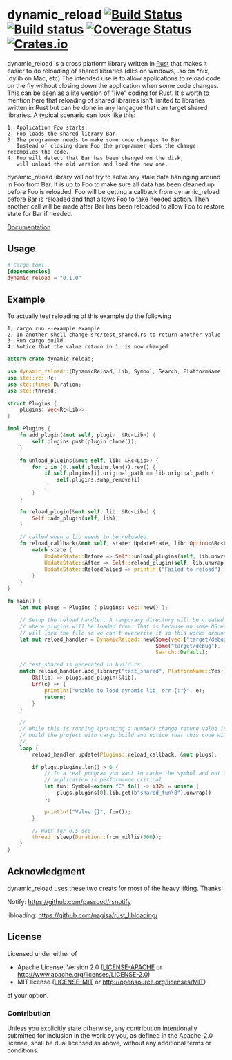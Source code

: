 # dynamic_reload [![Build Status](https://travis-ci.org/emoon/dynamic_reload.svg?branch=master)](https://travis-ci.org/emoon/dynamic_reload) [![Build status](https://ci.appveyor.com/api/projects/status/cblu63ub2sqntr9w?svg=true)](https://ci.appveyor.com/project/emoon/dynamic-reload) [![Coverage Status](https://coveralls.io/repos/github/emoon/dynamic_reload/badge.svg?branch=master)](https://coveralls.io/github/emoon/dynamic_reload?branch=master) [![Crates.io](https://img.shields.io/crates/v/dynamic_reload.svg)](https://crates.io/crates/dynamic_reload)


dynamic_reload is a cross platform library written in [Rust](https://www.rust-lang.org) that makes it easier to do reloading of shared libraries (dll:s on windows, .so on *nix, .dylib on Mac, etc) The intended use is to allow applications to reload code on the fly without closing down the application when some code changes. This can be seen as a lite version of "live" coding for Rust. It's worth to mention here that reloading of shared libraries isn't limited to libraries written in Rust but can be done in any langague that can target shared libraries. A typical scenario can look like this:

```
1. Application Foo starts.
2. Foo loads the shared library Bar.
3. The programmer needs to make some code changes to Bar. 
   Instead of closing down Foo the programmer does the change, recompiles the code.
4. Foo will detect that Bar has been changed on the disk, 
   will unload the old version and load the new one.
```

dynamic_reload library will not try to solve any stale data haninging around in Foo from Bar. It is up to Foo to make sure all data has been cleaned up before Foo is reloaded. Foo will be getting a callback from dynamic_reload before Bar is reloaded and that allows Foo to take needed action. Then another call will be made after Bar has been reloaded to allow Foo to restore state for Bar if needed.

[Documentation](http://prodbg.com/dynamic_reload/dynamic_reload/index.html)

Usage
-----

```toml
# Cargo.toml
[dependencies]
dynamic_reload = "0.1.0"

```

Example
-------

To actually test reloading of this example do the following

```
1, cargo run --example example
2. In another shell change src/test_shared.rs to return another value
3. Run cargo build
4. Notice that the value return in 1. is now changed
```

```rust
extern crate dynamic_reload;

use dynamic_reload::{DynamicReload, Lib, Symbol, Search, PlatformName, UpdateState};
use std::rc::Rc;
use std::time::Duration;
use std::thread;

struct Plugins {
    plugins: Vec<Rc<Lib>>,
}

impl Plugins {
    fn add_plugin(&mut self, plugin: &Rc<Lib>) {
        self.plugins.push(plugin.clone());
    }

    fn unload_plugins(&mut self, lib: &Rc<Lib>) {
        for i in (0..self.plugins.len()).rev() {
            if self.plugins[i].original_path == lib.original_path {
                self.plugins.swap_remove(i);
            }
        }
    }

    fn reload_plugin(&mut self, lib: &Rc<Lib>) {
        Self::add_plugin(self, lib);
    }

    // called when a lib needs to be reloaded.
    fn reload_callback(&mut self, state: UpdateState, lib: Option<&Rc<Lib>>) {
        match state {
            UpdateState::Before => Self::unload_plugins(self, lib.unwrap()),
            UpdateState::After => Self::reload_plugin(self, lib.unwrap()),
            UpdateState::ReloadFalied => println!("Failed to reload"),
        }
    }
}

fn main() {
    let mut plugs = Plugins { plugins: Vec::new() };

    // Setup the reload handler. A temporary directory will be created inside the target/debug
    // where plugins will be loaded from. That is because on some OS:es loading a shared lib
    // will lock the file so we can't overwrite it so this works around that issue.
    let mut reload_handler = DynamicReload::new(Some(vec!["target/debug"]),
                                                Some("target/debug"),
                                                Search::Default);

    // test_shared is generated in build.rs
    match reload_handler.add_library("test_shared", PlatformName::Yes) {
        Ok(lib) => plugs.add_plugin(&lib),
        Err(e) => {
            println!("Unable to load dynamic lib, err {:?}", e);
            return;
        }
    }

	//
    // While this is running (printing a number) change return value in file src/test_shared.rs
    // build the project with cargo build and notice that this code will now return the new value
    //
    loop {
        reload_handler.update(Plugins::reload_callback, &mut plugs);

        if plugs.plugins.len() > 0 {
            // In a real program you want to cache the symbol and not do it every time if your
            // application is performance critical
            let fun: Symbol<extern "C" fn() -> i32> = unsafe {
                plugs.plugins[0].lib.get(b"shared_fun\0").unwrap()
            };

            println!("Value {}", fun());
        }

        // Wait for 0.5 sec
        thread::sleep(Duration::from_millis(500));
    }
}
```

## Acknowledgment

dynamic_reload uses these two creats for most of the heavy lifting. Thanks!

Notify: https://github.com/passcod/rsnotify

libloading: https://github.com/nagisa/rust_libloading/

## License

Licensed under either of

 * Apache License, Version 2.0 ([LICENSE-APACHE](LICENSE-APACHE) or http://www.apache.org/licenses/LICENSE-2.0)
 * MIT license ([LICENSE-MIT](LICENSE-MIT) or http://opensource.org/licenses/MIT)

at your option.

### Contribution

Unless you explicitly state otherwise, any contribution intentionally submitted for inclusion in the work by you, as defined in the Apache-2.0 license, shall be dual licensed as above, without any additional terms or conditions.

